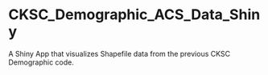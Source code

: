 # CKSC_Demographic_ACS_Data_Shiny
 A Shiny App that visualizes Shapefile data from the previous CKSC Demographic code.
